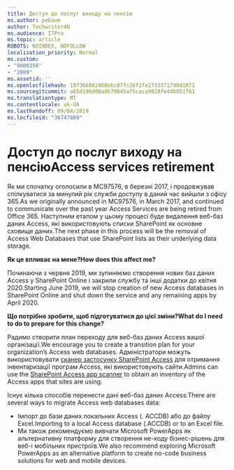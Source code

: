 ```yaml
---
title: Доступ до послуг виходу на пенсію
ms.author: pebaum
author: Techwriter40
ms.audience: ITPro
ms.topic: article
ROBOTS: NOINDEX, NOFOLLOW
localization_priority: Normal
ms.custom:
- "9000356"
- "2009"
ms.assetid: ''
ms.openlocfilehash: 197366882468ebc87fc26f2fe2733371790d1871
ms.sourcegitcommit: a65d196d00adb70045af5caca9828fe44b951f61
ms.translationtype: MT
ms.contentlocale: uk-UA
ms.lasthandoff: 09/04/2019
ms.locfileid: "36747809"
---
```

# <a name="access-services-retirement"></a><span data-ttu-id="485e9-102">Доступ до послуг виходу на пенсію</span><span class="sxs-lookup"><span data-stu-id="485e9-102">Access services retirement</span></span>

<span data-ttu-id="485e9-103">Як ми спочатку оголосили в MC97576, в березні 2017, і продовжував спілкуватися за минулий рік служби доступу в даний час вийшли з офісу 365.</span><span class="sxs-lookup"><span data-stu-id="485e9-103">As we originally announced in MC97576, in March 2017, and continued to communicate over the past year Access Services are being retired from Office 365.</span></span> <span data-ttu-id="485e9-104">Наступним етапом у цьому процесі буде видалення веб-баз даних Access, які використовують списки SharePoint як основне сховище даних.</span><span class="sxs-lookup"><span data-stu-id="485e9-104">The next phase in this process will be the removal of Access Web Databases that use SharePoint lists as their underlying data storage.</span></span>

<span data-ttu-id="485e9-105">**Як це впливає на мене?**</span><span class="sxs-lookup"><span data-stu-id="485e9-105">**How does this affect me?**</span></span>

<span data-ttu-id="485e9-106">Починаючи з червня 2019, ми зупиняємо створення нових баз даних Access у SharePoint Online і закрили службу та інші додатки до квітня 2020.</span><span class="sxs-lookup"><span data-stu-id="485e9-106">Starting June 2019, we will stop creation of new Access databases in SharePoint Online and shut down the service and any remaining apps by April 2020.</span></span>

<span data-ttu-id="485e9-107">**Що потрібно зробити, щоб підготуватися до цієї зміни?**</span><span class="sxs-lookup"><span data-stu-id="485e9-107">**What do I need to do to prepare for this change?**</span></span>

<span data-ttu-id="485e9-108">Радимо створити план переходу для веб-баз даних Access вашої організації.</span><span class="sxs-lookup"><span data-stu-id="485e9-108">We encourage you to create a transition plan for your organization’s Access web databases.</span></span> <span data-ttu-id="485e9-109">Адміністратори можуть використовувати [сканер застосунку SharePoint Access](https://github.com/SharePoint/PnP-Tools/tree/master/Solutions/SharePoint.AccessApp.Scanner) для отримання інвентаризації програм Access, які використовують сайти.</span><span class="sxs-lookup"><span data-stu-id="485e9-109">Admins can use the [SharePoint Access app scanner](https://github.com/SharePoint/PnP-Tools/tree/master/Solutions/SharePoint.AccessApp.Scanner) to obtain an inventory of the Access apps that sites are using.</span></span>

<span data-ttu-id="485e9-110">Існує кілька способів перенести дані веб-баз даних Access:</span><span class="sxs-lookup"><span data-stu-id="485e9-110">There are several ways to migrate Access web databases data:</span></span>

- <span data-ttu-id="485e9-111">Імпорт до бази даних локальних Access (. ACCDB) або до файлу Excel.</span><span class="sxs-lookup"><span data-stu-id="485e9-111">Importing to a local Access database (.ACCDB) or to an Excel file.</span></span>
- <span data-ttu-id="485e9-112">Ми також рекомендуємо вивчати Microsoft PowerApps як альтернативну платформу для створення не-коду бізнес-рішень для веб-і мобільних пристроїв.</span><span class="sxs-lookup"><span data-stu-id="485e9-112">We also recommend exploring Microsoft PowerApps as an alternative platform to create no-code business solutions for web and mobile devices.</span></span>